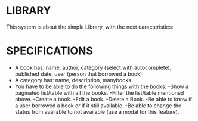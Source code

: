 # LIBRARY
 
This system is about the simple Library, with the next caracteristics:

# SPECIFICATIONS

- A book has: name, author, category (select with
autocomplete), published date, user (person that
borrowed a book).
- A category has: name, description, manybooks.
- You have to be able to do the following things with
the books:
-Show a paginated list/table with all the books.
-Filter the list/table mentioned above.
-Create a book.
-Edit a book.
-Delete a Book.
-Be able to know if a user borrowed a book or if it
still available.
-Be able to change the status from available to
not available (use a modal for this feature).

